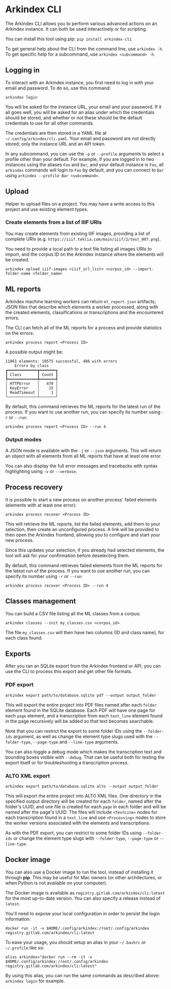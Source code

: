 # Arkindex CLI

The Arkindex CLI allows you to perform various advanced actions on an Arkindex
instance. It can both be used interactively or for scripting.

You can install this tool using pip: `pip install arkindex-cli`

To get general help about the CLI from the command line, use `arkindex -h`.
To get specific help for a subcommand, use `arkindex <subcommand> -h`.

## Logging in

To interact with an Arkindex instance, you first need to log in with your
email and password. To do so, use this command:

```
arkindex login
```

You will be asked for the instance URL, your email and your password.
If it all goes well, you will be asked for an alias under which the
credentials should be stored, and whether or not these should be the default
credentials to use for all other commands.

The credentials are then stored in a YAML file at
`~/.config/arkindex/cli.yaml`. Your email and password are not directly stored;
only the instance URL and an API token.

In any subcommand, you can use the `-p` or `--profile` arguments to select a
profile other than your default. For example, if you are logged in to two
instances using the aliases `Foo` and `Bar`, and your default instance is
`Foo`, all `arkindex` commands will login to `Foo` by default, and you can
connect to `Bar` using `arkindex --profile Bar <subcommand>`.

## Upload

Helper to upload files on a project.
You may have a write access to this project and use existing element types.

### Create elements from a list of IIIF URIs

You may create elements from existing IIIF images, providing a list of complete URIs (e.g. `https://iiif.teklia.com/main/iiif/2/test_007.png`).

You need to provide a local path to a text file listing all images URIs to import, and the corpus ID on the Arkindex instance where the elements will be created.

```
arkindex upload iiif-images <iiif_url_list> <corpus_id> --import-folder-name <folder_name>
```

## ML reports

Arkindex machine learning workers can return `ml_report.json` artifacts; JSON
files that describe which elements a worker processed, along with the created
elements, classifications or transcriptions and the encountered errors.

The CLI can fetch all of the ML reports for a process and provide statistics
on the errors:

```
arkindex process report <Process ID>
```

A possible output might be:

```
11061 elements: 10575 successful, 486 with errors
    Errors by class
┏━━━━━━━━━━━━━┳━━━━━━━┓
┃ Class       ┃ Count ┃
┡━━━━━━━━━━━━━╇━━━━━━━┩
│ HTTPError   │   470 │
│ KeyError    │    15 │
│ ReadTimeout │     1 │
└─────────────┴───────┘
```

By default, this command retrieves the ML reports for the latest run of the
process. If you want to use another run, you can specify its number using
`-r` or `--run`:

```
arkindex process report <Process ID> --run 4
```

### Output modes

A JSON mode is available with the `-j` or `--json` arguments.
This will return an object with all elements from all ML reports that have
at least one error.

You can also display the full error messages and tracebacks with syntax
highlighting using `-v` or `--verbose`.

## Process recovery

It is possible to start a new process on another process' failed elements
(elements with at least one error):

```
arkindex process recover <Process ID>
```

This will retrieve the ML reports, list the failed elements, add them to
your selection, then create an unconfigured process. A link will be provided
to then open the Arkindex frontend, allowing you to configure and start
your new process.

Since this updates your selection, if you already had selected elements, the
tool will ask for your confirmation before deselecting them.

By default, this command retrieves failed elements from the ML reports for the
latest run of the process. If you want to use another run, you can specify its
number using `-r` or `--run`:

```
arkindex process recover <Process ID> --run 4
```

## Classes management

You can build a CSV file listing all the ML classes from a corpus:

```
arkindex classes --init my_classes.csv <corpus_id>
```

The file `my_classes.csv` will then have two columns (ID and class name), for each class found.

## Exports

After you ran an SQLite export from the Arkindex frontend or API, you can use
the CLI to process this export and get other file formats.

### PDF export

```
arkindex export path/to/database.sqlite pdf --output output_folder
```

This will export the entire project into PDF files named after each `folder`
element found in the SQLite database.  Each PDF will have one page for each
`page` element, and a transcription from each `text_line` element found in
the page recursively will be added so that text becomes searchable.

Note that you can restrict the export to some folder IDs using the
`--folder-ids` argument, as well as change the element type slugs used with
the `--folder-type`, `--page-type` and `--line-type` arguments.

You can also toggle a debug mode which makes the transcription text and
bounding boxes visible with `--debug`.  That can be useful both for testing
the export itself or for troubleshooting a transcription process.

### ALTO XML export

```
arkindex export path/to/database.sqlite alto --output output_folder
```

This will export the entire project into ALTO XML files.  One directory in
the specified output directory will be created for each `folder`, named after
the folder's UUID, and one file is created for each `page` in each folder and
will be named after the page's UUID.  The files will include `<TextLine>` nodes
for each transcription found in a `text_line` and use `<Processing>` nodes to
store the worker versions associated with the elements and transcriptions.

As with the PDF export, you can restrict to some folder IDs using
`--folder-ids` or change the element type slugs with `--folder-type`,
`--page-type` or `--line-type`.

## Docker image

You can also use a Docker image to run the tool, instead of installing it through **pip**. This may be useful for Mac owners (or other architectures, or when Python is not available on your computer).

The Docker image is available as `registry.gitlab.com/arkindex/cli:latest` for the most up-to-date version. You can also specify a release instead of `latest`.

You'll need to expose your local configuration in order to persist the login information:

```console
docker run -it -v $HOME/.config/arkindex:/root/.config/arkindex registry.gitlab.com/arkindex/cli:latest
```

To ease your usage, you should setup an alias in your `~/.bashrc` or `~/.profile` like so:

```console
alias arkindex="docker run --rm -it -v $HOME/.config/arkindex:/root/.config/arkindex registry.gitlab.com/arkindex/cli:latest"
```

By using this alias, you can run the same commands as described above: `arkindex login` for example.
